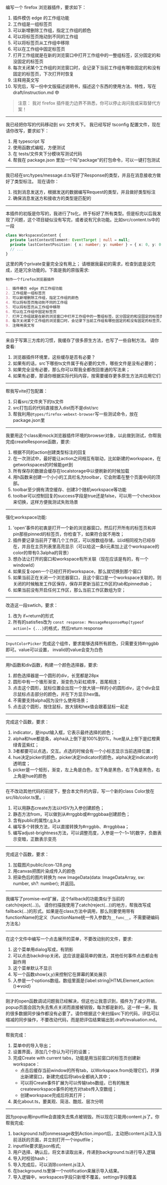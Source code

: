 编写一个 firefox 浏览器插件，要求如下：

1. 插件模仿 edge 的工作组功能
2. 工作组是一组标签页
3. 可以新增删除工作组，指定工作组的颜色
4. 可以将标签页拖动到不同的工作组
5. 可以将标签页从工作组中移除
6. 可以在工作组中固定标签页
7. 打开工作组就是在新的浏览窗口中打开工作组中的一整组标签，区分固定的和没固定的标签页
8. 每次关闭某个工作组的浏览窗口时，会记录下当前工作组有哪些固定的和没有固定的标签页，下次打开时恢复
9. 注释用英文写
10. 写完后，写一份中文版描述说明书，描述这个东西的使用方法、特性，写在 draft/instruction.md 中

> 注意： 我对 firefox 插件能力边界不熟悉，你可以停止询问我或采取替代方案！

---

我已经把你写的代码移动到 src 文件夹下。
我已经写好 tsconfig 配置文件，现在请你改写，要求如下：

1. 用 typescript 写
2. 使用函数式编程，方便测试
3. 在 tests/文件夹下分模块写测试代码
4. 帮我在 package.json 里加一个叫"package"的打包命令，可以一键打包测试

---

我已经在src/types/message.d.ts写好了Response的类型，并且在消息接收方做好了类型标注。
现在请你：

1. 找到消息发送方，根据发送的数据编写Request的类型，并且做好类型标注
2. 确保消息发送方和接收方的类型是匹配的

---

本插件的初版是你写的，我进行了ts化，终于标好了所有类型。但是标完以后我发现了问题，这个项目疑似没有写完，或者说有冗余功能。比如src/content.ts中的一段

```ts
class WorkspacesContent {
  private lastContextElement: EventTarget | null = null;
  private lastContextPosition: { x: number; y: number } = { x: 0, y: 0 };
  // ...
}
```

这里的两个private变量完全没有用上；
请根据我最初的需求，检查到底是没完成，还是冗余功能的。下面是我的原版需求:

```md
制作一个firefox浏览器插件

1. 插件模仿 edge 的工作组功能
2. 工作组是一组标签页
3. 可以新增删除工作组，指定工作组的颜色
4. 可以将标签页拖动到不同的工作组
5. 可以将标签页从工作组中移除
6. 可以在工作组中固定标签页
7. 打开工作组就是在新的浏览窗口中打开工作组中的一整组标签，区分固定的和没固定的标签页
8. 每次关闭某个工作组的浏览窗口时，会记录下当前工作组有哪些固定的和没有固定的标签页，下次打开时恢复
9. 注释用英文写
```

---

来自于写第三方库的习惯，我缓存了很多原生方法，也写了一些自制方法。 请你查看:

1. 浏览器插件环境里，这些缓存是否有必要？
2. 如果有的话，src下哪些ts文件属于有必要的文件，哪些文件是没有必要的；
3. 如果完全没有必要，那么你可以帮我全都改回普通的写法来；
4. 如果有必要，那请你根据实际代码内容，按需要缓存更多原生方法并应用它们

---

帮我写vite打包配置：

1. 只看src/文件夹下的ts文件
2. src打包后的代码直接放入dist而不是dist/src
3. 帮我利用`@types/firefox-webext-browser`写一些测试命令，放在package.json里

---

我要用这个class来mock浏览器插件环境的browser对象，以此做到测试，你帮我完成createResponse函数，要求:

1. 根据不同的action创建类型标注的回复
2. 在一次测试中，最好能让action之间相互有联动，比如新建的workspace，在getworkspaces的时候能get到
3. 所有保存的数据会缓存在localstorage中以便刷新的时候加载
4. 用h函数来创建一个小小的工具栏名为toolbar，它会附着在整个页面中间的顶部。
5. toolbar至少拥有清空缓存、创建3个随机workspace等功能
6. toolbar可以控制回复的success字段是true还是false，可以用一个checkbox来切换，这样方便我测试失败场景

---

强化workspace功能:

1. 'open'事件的初衷是打开一个新的浏览器窗口，然后打开所有的标签页和并pin那些pinned的标签页，你检查下，如果符合就不用改；
2. 插件要记录当前开了哪几个工作区，可以按数组存储，以id相同视为已经存在，并且在主页列表里高亮显示（可以给这一条li元素加上这个workspace的color的带有0.3alpha的背景）
3. 想办法让打开的窗口和workspace有所关联（现在应该是有的，有一个windowId）
4. 如果反复open一个已经打开的workspace，那么就切换到那个窗口
5. 如果当前正在关闭一个浏览器窗口，且这个窗口是一个workspace关联的，则关闭的时候触发工作区保存，保存并更新当前工作区的tab和pinnedtab；
6. 如果当前没有开启任何工作区，那么当前工作区数组为空；

---

改造这一段swtich，要求：

1. 改为 if+return的形式
2. 所有的satisfies改为 `const response: MessageResponseMap[typeof action]= {...}`的格式，然后return response

---

`InputColorPicker`
完成这个组件，要求能够选择所有颜色，只需要支持#rrggbb即可。value可以设置，
invalid的value会变为白色

---

用h函数和div函数，构建一个颜色选择器，要求:

1. 颜色选择器是一个圆形的div，长宽都是28px
2. 圆形中有一个锥形渐变，渐变色为彩虹顺序，首尾相连；
3. 点击这个圆形，鼠标位置会出现一个放大镜一样的小的圆形div，这个div会显示鼠标点击部分的颜色，并在下方显示hex值。
4. 不需要支持alpha因为没什么使用场景；
5. 点击这个圆形，按住鼠标，放大镜和hex值会跟着鼠标一起走

---

<!-- indicator  -->
<!--   picker   -->
<!--    alpha   -->
<!--     hue    -->

完成这个函数，要求：

1. indicator，是input输入框，它表示最终选择的颜色；
2. alpha和hue都是条，alpha从上倒下是100%到0%，hue是从上倒下是红橙黄绿青蓝紫红；
3. 3者都要可以点选，交互。点选的时候会有一个小标志显示当前选择位置；
4. hue决定picker的颜色，picker决定indicator的颜色，alpha决定indicator的透明度；
5. picker是一个矩形，渐变，左上角是白色，左下角是黑色，右下角是黑色，右上角是hue的颜色

---

在不改动其他代码的前提下，整合本文件的内容，写一个新的class Color放在src/lib/color.ts里。:

1. 可以用静态create方法以HSV为入参创建颜色；
2. 静态方法from，可以做到从#rrggbb或#rrggbbaa创建颜色；
3. 含有public的属性r,g,b,a
4. 编写多个转换方法，可以直接转换为#rrggbb、#rrggbbaa；
5. 编写adjust-brightness方法，可以调整亮度，入参是一个-1~1的数字，负数表示变暗，正数表示变亮

---

完成这个函数，要求：

1. 加载图片public/icon-128.png
2. 用canvas把图片染成传入的颜色
3. 把染色后的图片转换为 new ImageData(data: ImageDataArray, sw: number, sh?: number); 并返回。

---

我编写了promise-ext扩展，这个fallback的功能类似于当前的catch(reject(...))。
请你扫描我使用了catch(reject(...))的地方，帮我改写成fallback(...)的形式。如果是在class方法中调用，那么则要使用带有functionName的定义（functionName统一传入参数为`__func__`，不需要硬编码方法名）

---

在这个文件中编写一个点击展开的菜单，不要改动别的文件，要求:

1. 这个菜单用dialog写成，有阴影
2. 可以点击backdrop关闭，这应该是最简单的做法，其他任何事件点击都会有副作用
3. 这个菜单默认不显示
4. 写一个函数show(x,y)来控制它在屏幕的某处展示
5. 入参是一个options数组。数组里面是{label:string|HTMLElement,action:()=>void}

---

刚才的open函数调试问题我已经解决，但这也让我意识到，插件为了减少开销，popup页面会因为失去焦点关闭而直接被销毁，每次都是新的。这一样一来，我的很多数据同步操作都没有必要了。请你根据这个来扫描src下的代码，评估可以缩减的同步操作，不要改动代码，而是把评估结果输出到.draft/evaluation.md。

---

帮我完成：

1. 菜单中的导入导出；
2. 设置界面，添加几个你认为可行的设置；
3. 完成Create with current tabs，功能是用当前窗口的标签页创建新workspace：
   - 点击后缓存当前window的所有tab，以Workspace.from处理它们，并弹出新建窗口，新建完成后将tabs全都纳入其中；
   - 可以将Create事件扩展为可以传输tabs数组，已有的触发createworkspace事件的地方对tabs传入空数组；
   - 创建workspace完成后将其打开；
4. 美化about.ts，要美观、简洁、酷炫、层次分明

---

因为popup用inputfile会直接失去焦点被销毁。所以现在只能用content.js了。你帮我完成:

1. background.ts的onmessage收到Action.import后，主动把content.js注入当前活跃的页面，并立刻打开一个inputfile；
2. inputfile要求是json格式;
3. 用户选择、确认后，将文本读取出来，传递到background.ts进行导入逻辑
4. 导入时校验hash；
5. 导入完成后，可以消除content.js注入
6. 在background.ts里弹一个notification来展示导入结果。
7. 导入逻辑中，workspaces字段只新增不覆盖，settings字段覆盖
